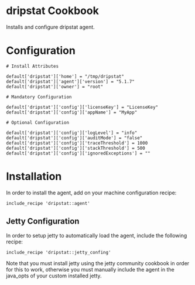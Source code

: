 dripstat Cookbook
=======================
Installs and configure dripstat agent.

# Configuration

```
# Install Attributes

default['dripstat']['home'] = "/tmp/dripstat"
default['dripstat']['agent']['version'] = "5.1.7"
default['dripstat']['owner'] = "root"

# Mandatory Configuration

default['dripstat']['config']['licenseKey'] = "LicenseKey"
default['dripstat']['config']['appName'] = "MyApp"

# Optional Configuration

default['dripstat']['config']['logLevel'] = "info"
default['dripstat']['config']['auditMode'] = "false"
default['dripstat']['config']['traceThreshold'] = 1000
default['dripstat']['config']['stackThreshold'] = 500
default['dripstat']['config']['ignoredExceptions'] = ""
```

# Installation

In order to install the agent, add on your machine configuration recipe:

`include_recipe 'dripstat::agent'`

## Jetty Configuration

In order to setup jetty to automatically load the agent, include the following recipe:

`include_recipe 'dripstat::jetty_confing'`

Note that you must install jetty using the jetty community cookbook in order for this to work, otherwise you must manually include the agent in the java_opts of your custom installed jetty.
